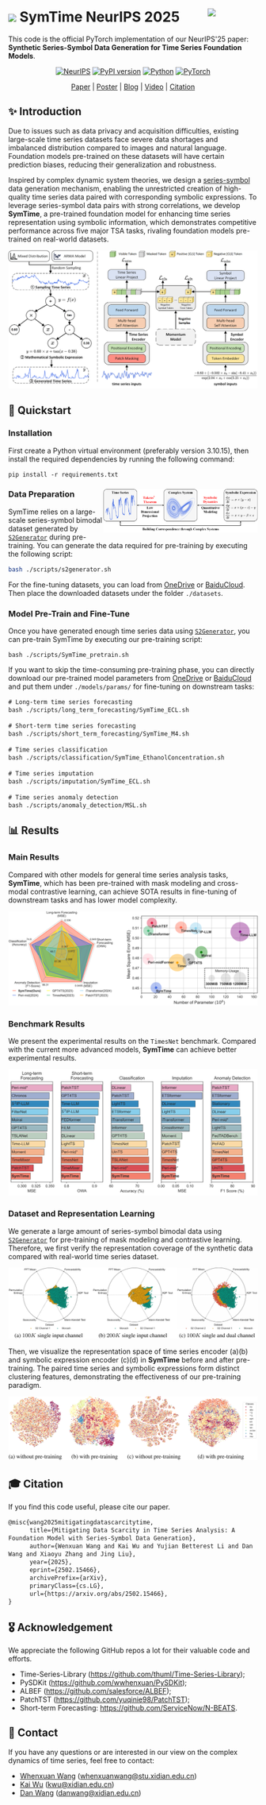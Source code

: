# <img width="50px" src="https://github.com/wwhenxuan/S2Generator/blob/main/images/sum.png?raw=true"> SymTime NeurIPS 2025 <img width="20%" align="right" src="https://github.com/wwhenxuan/S2Generator/blob/main/images/S2Generator_logo.png?raw=true">

This code is the official PyTorch implementation of our NeurIPS'25 paper: **Synthetic Series-Symbol Data Generation for Time Series Foundation Models**.

<div align="center">

[![NeurIPS](https://img.shields.io/badge/NeurIPS'25-SymTime-orange)]() [![PyPI version](https://badge.fury.io/py/s2generator.svg)](https://pypi.org/project/s2generator/) [![Python](https://img.shields.io/badge/python-3.10+-blue?logo=python)](https://www.python.org/) [![PyTorch](https://img.shields.io/badge/PyTorch-2.0.1-blue)](https://pytorch.org/)

[Paper](https://arxiv.org/abs/2502.15466) | [Poster]() | [Blog]() | [Video]() | [Citation](#Citation)

</div>

## ✨ Introduction

Due to issues such as data privacy and acquisition difficulties, existing large-scale time series datasets face severe data shortages and imbalanced distribution compared to images and natural language. Foundation models pre-trained on these datasets will have certain prediction biases, reducing their generalization and robustness.

Inspired by complex dynamic system theories, we design a [series-symbol](https://github.com/wwhenxuan/S2Generator) data generation mechanism, enabling the unrestricted creation of high-quality time series data paired with corresponding symbolic expressions. To leverage series-symbol data pairs with strong correlations, we develop **SymTime**, a pre-trained foundation model for enhancing time series representation using symbolic information, which demonstrates competitive performance across five major TSA tasks, rivaling foundation models pre-trained on real-world datasets.

<div style="text-align: center;">
    <img src="configs/images/S2Generator_SymTime.png" alt="SymTime" style="zoom:80%;" />
</div>

## 🧭 Quickstart

### Installation

First create a Python virtual environment (preferably version 3.10.15), then install the required dependencies by running the following command:

```
pip install -r requirements.txt
```

### Data Preparation <img width="62%" align="right" src="configs/images/connection.png">

SymTime relies on a large-scale series-symbol bimodal dataset generated by [`S2Generator`](https://github.com/wwhenxuan/S2Generator) during pre-training. You can generate the data required for pre-training by executing the following script:

```bash
bash ./scripts/s2generator.sh
```

For the fine-tuning datasets, you can load from [OneDrive](https://drive.google.com/drive/folders/1of5P-Cy-dve9zs09p_Gr_wHh8Z_hfRN_?usp=sharing) or [BaiduCloud](https://pan.baidu.com/s/1gj44jULMdtCBLC_BwRrqVA?pwd=6666). Then place the downloaded datasets under the folder `./datasets`.

### Model Pre-Train and Fine-Tune

Once you have generated enough time series data using [`S2Generator`](https://github.com/wwhenxuan/S2Generator), you can pre-train SymTime by executing our pre-training script:

```shell
bash ./scripts/SymTime_pretrain.sh
```

If you want to skip the time-consuming pre-training phase, you can directly download our pre-trained model parameters from [OneDrive](https://drive.google.com/drive/folders/1of5P-Cy-dve9zs09p_Gr_wHh8Z_hfRN_?usp=sharing) or [BaiduCloud](https://pan.baidu.com/s/1gj44jULMdtCBLC_BwRrqVA?pwd=6666) and put them under `./models/params/` for fine-tuning on downstream tasks:

```shell
# Long-term time series forecasting
bash ./scripts/long_term_forecasting/SymTime_ECL.sh

# Short-term time series forecasting
bash ./scripts/short_term_forecasting/SymTime_M4.sh

# Time series classification
bash ./scripts/classification/SymTime_EthanolConcentration.sh

# Time series imputation
bash ./scripts/imputation/SymTime_ECL.sh

# Time series anomaly detection
bash ./scripts/anomaly_detection/MSL.sh
```

## 📊 Results

### Main Results

Compared with other models for general time series analysis tasks, **SymTime**, which has been pre-trained with mask modeling and cross-modal contrastive learning, can achieve SOTA results in fine-tuning of downstream tasks and has lower model complexity.

<div style="text-align: center;">
    <img src="configs/images/main_results.png" alt="main" style="zoom:80%;" />
</div>

### Benchmark Results

We present the experimental results on the `TimesNet` benchmark. Compared with the current more advanced models, **SymTime** can achieve better experimental results.

<div style="text-align: center;">
    <img src="configs/images/finetune_benchmark_results.png" alt="benchmark" style="zoom:80%;" />
</div>

### Dataset and Representation Learning

We generate a large amount of series-symbol bimodal data using [`S2Generator`](https://github.com/wwhenxuan/S2Generator) for pre-training of mask modeling and contrastive learning. Therefore, we first verify the representation coverage of the synthetic data compared with real-world time series dataset.

<div style="text-align: center;">
    <img src="configs/images/coverage.png" alt="coverage" style="zoom:80%;" />
</div>

Then, we visualize the representation space of time series encoder (a)(b) and symbolic expression encoder (c)(d) in **SymTime** before and after pre-training. The paired time series and symbolic expressions form distinct clustering features, demonstrating the effectiveness of our pre-training paradigm.

<div style="text-align: center;">
    <img src="configs/images/representation.png" alt="representation" style="zoom:80%;" />
</div>


## 🎓 Citation <a id="Citation"></a>

If you find this code useful, please cite our paper.

```
@misc{wang2025mitigatingdatascarcitytime,
      title={Mitigating Data Scarcity in Time Series Analysis: A Foundation Model with Series-Symbol Data Generation}, 
      author={Wenxuan Wang and Kai Wu and Yujian Betterest Li and Dan Wang and Xiaoyu Zhang and Jing Liu},
      year={2025},
      eprint={2502.15466},
      archivePrefix={arXiv},
      primaryClass={cs.LG},
      url={https://arxiv.org/abs/2502.15466}, 
}
```

## 🎖️ Acknowledgement

We appreciate the following GitHub repos a lot for their valuable code and efforts.

- Time-Series-Library (https://github.com/thuml/Time-Series-Library);
- PySDKit (https://github.com/wwhenxuan/PySDKit);
- ALBEF (https://github.com/salesforce/ALBEF);
- PatchTST (https://github.com/yuqinie98/PatchTST);
- Short-term Forecasting: https://github.com/ServiceNow/N-BEATS.

## 🤗 Contact

If you have any questions or are interested in our view on the complex dynamics of time series, feel free to contact:

- [Whenxuan Wang](https://wwhenxuan.github.io/) (whenxuanwang@stu.xidian.edu.cn)
- [Kai Wu](https://sparsel.github.io/index.html) (kwu@xidian.edu.cn)
- [Dan Wang](https://web.xidian.edu.cn/danwang/) (danwang@xidian.edu.cn)
